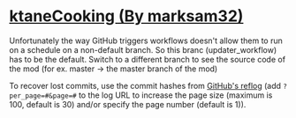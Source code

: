 # [ktaneCooking (By marksam32)](https://github.com/marksam32/ktaneCooking)

Unfortunately the way GitHub triggers workflows doesn't allow them to run on a schedule on a non-default branch. So this branc (updater_workflow) has to be the default. Switch to a different branch to see the source code of the mod (for ex. master -> the master branch of the mod)

To recover lost commits, use the commit hashes from [GitHub's reflog](https://api.github.com/repos/KtaneModules/ktaneCooking-marksam32/events) (add `?per_page=#&page=#` to the log URL to increase the page size (maximum is 100, default is 30) and/or specify the page number (default is 1)).
